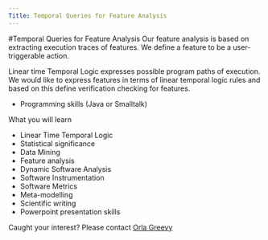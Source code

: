 ```yaml
---
Title: Temporal Queries for Feature Analysis
---
```

#Temporal Queries for Feature Analysis
Our feature analysis is based on extracting execution traces of features. We define a feature to be a user-triggerable action. 

Linear time Temporal Logic expresses possible program paths of execution. We would like to express features in terms of linear temporal logic rules and based on this define verification checking for features.


-  Programming skills (Java or Smalltalk)

What you will learn


-  Linear Time Temporal Logic
-  Statistical significance
-  Data Mining
-  Feature analysis
-  Dynamic Software Analysis
-  Software Instrumentation
-  Software Metrics
-  Meta-modelling
-  Scientific writing
-  Powerpoint presentation skills

Caught your interest? Please contact [Orla Greevy](%base_url%/wiki/alumni/orlagreevy) 
